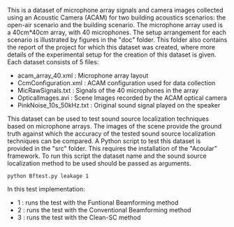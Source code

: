 This is a dataset of microphone array signals and camera images collected using an Acoustic Camera (ACAM) for two building acoustics scenarios: the open-air scenario and the building scenario.
The microphone array used is a 40cm*40cm array, with 40 microphones. The setup arrangement for each scenario is illustrated by figures in the "doc" folder. This folder also contains the report of the project for which this dataset was created, where more details of the experimental setup for the creation of this dataset is given.
Each dataset consists of 5 files:
* acam_array_40.xml : Microphone array layout
* CcmConfiguration.xml : ACAM configuration used for data collection
* MicRawSignals.txt : Signals of the 40 microphones in the array
* OpticalImages.avi : Scene Images recorded by the ACAM optical camera
* PinkNoise_10s_50kHz.txt : Original sound signal played on the speaker

This dataset can be used to test sound source localization techniques based on microphone arrays. The images of the scene provide the ground truth against which the accuracy of the tested sound source localization techniques can be compared.
A Python script to test this dataset is provided in the "src" folder. This requires the installation of the "Acoular" framework. To run this script the dataset name and the sound source localization method to be used should be passed as arguments.

`python Bftest.py leakage 1`

In this test implementation:
* 1 : runs the test with the Funtional Beamforming method
* 2 : runs the test with the Conventional Beamforming method
* 3 : runs the test with the Clean-SC method
